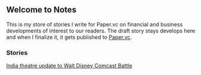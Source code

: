 ## Welcome to Notes

This is my store of stories I write for Paper.vc on financial and business developments of interest to our readers. The draft story stays develops here and when I finalize it, it gets published to [Paper.vc](https://paper.vc/news).

### Stories

[India theatre update to Walt Disney Comcast Battle](https://humblepaper.github.io/notes/WaltDisney-21CenturyFox-Merger-India.md)

